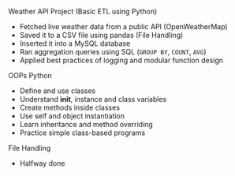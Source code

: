 Weather API Project (Basic ETL using Python)
- Fetched live weather data from a public API (OpenWeatherMap)
- Saved it to a CSV file using pandas (File Handling)
- Inserted it into a MySQL database
- Ran aggregation queries using SQL (`GROUP BY`, `COUNT`, `AVG`)
- Applied best practices of logging and modular function design

OOPs Python
- Define and use classes
- Understand __init__, instance and class variables
- Create methods inside classes
- Use self and object instantiation
- Learn inheritance and method overriding
- Practice simple class-based programs

File Handling
- Halfway done
